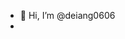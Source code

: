 - 👋 Hi, I’m @deiang0606
- 

<!---
deiang0606/deiang0606 is a ✨ special ✨ repository because its `README.md` (this file) appears on your GitHub profile.
You can click the Preview link to take a look at your changes.
--->
